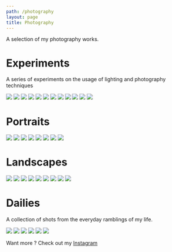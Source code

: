 ```yaml
---
path: /photography
layout: page
title: Photography
---
```



A selection of my photography works.

# Experiments
A series of experiments on the usage of lighting and photography techniques
<br/>

<photo-grid>
<img src="experiments/b-22.jpg"/>
<img src="experiments/b-20.jpg"/>
<img src="experiments/b-23.jpg"/>
<img src="experiments/b-8.jpg"/>
<img src="experiments/b-12.jpg"/>
<img src="experiments/b-28.jpg"/>
<img src="experiments/b-2.jpg"/>
<img src="experiments/b-13.jpg"/>
<img src="experiments/b-1.jpg"/>
<img src="experiments/b-24.jpg"/>
<img src="experiments/b-29.jpg"/>
<img src="experiments/b-25.jpg"/>
</photo-grid>

# Portraits
<photo-grid>
<img src="portraits/b-9.jpg"/>
<img src="portraits/b-19.jpg"/>
<img src="portraits/b-18.jpg"/>
<img src="portraits/b-21.jpg"/>
<img src="portraits/ju2.jpg"/>
<img src="portraits/b-20.jpg"/>
<img src="portraits/b-24.jpg"/>
<img src="portraits/ju1.jpg"/>
</photo-grid>

# Landscapes
<photo-grid>
<img src="landscapes/b-34.jpg"/>
<img src="landscapes/b-27.jpg"/>
<img src="landscapes/b-39.jpg"/>
<img src="landscapes/b-33.jpg"/>
<img src="landscapes/b-37.jpg"/>
<img src="landscapes/b-40.jpg"/>
<img src="landscapes/b-46.jpg"/>
<img src="landscapes/b-38.jpg"/>
<img src="landscapes/b-35.jpg"/>
</photo-grid>

# Dailies 
A collection of shots from the everyday ramblings of my life.
<br/>

<photo-grid>
<img src="dailies/b-14.jpg"/>
<img src="dailies/b-30.jpg"/>
<img src="dailies/b-17.jpg"/>
<img src="dailies/b-16.jpg"/>
<img src="dailies/b-18.jpg"/>
<img src="dailies/b-4.jpg"/>
</photo-grid>


Want more ? Check out my [Instagram](https://instagram.com/maximetouroute)

